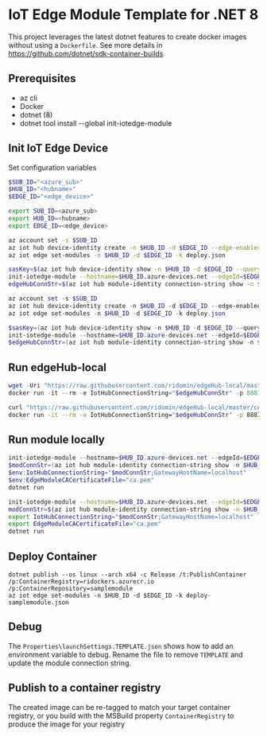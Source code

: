 # IoT Edge Module Template for .NET 8

This project leverages the latest dotnet features to create docker images without using a `Dockerfile`. See more details in https://github.com/dotnet/sdk-container-builds

## Prerequisites

- az cli
- Docker
- dotnet (8)
- dotnet tool install --global init-iotedge-module

## Init IoT Edge Device

Set configuration variables

```ps1
$SUB_ID="<azure_sub>"
$HUB_ID="<hubname>"
$EDGE_ID="<edge_device>"
```

```bash
export SUB_ID=<azure_sub>
export HUB_ID=<hubname>
export EDGE_ID=<edge_device>
```


```bash
az account set -s $SUB_ID
az iot hub device-identity create -n $HUB_ID -d $EDGE_ID --edge-enabled
az iot edge set-modules -n $HUB_ID -d $EDGE_ID -k deploy.json

sasKey=$(az iot hub device-identity show -n $HUB_ID -d $EDGE_ID --query authentication.symmetricKey.primaryKey -o tsv)
init-iotedge-module --hostname=$HUB_ID.azure-devices.net --edgeId=$EDGE_ID --modId=\$edgeHub --sasKey=$sasKey
edgeHubConnStr=$(az iot hub module-identity connection-string show -n $HUB_ID -d $EDGE_ID -m \$edgeHub  -o tsv)
```

```ps1
az account set -s $SUB_ID
az iot hub device-identity create -n $HUB_ID -d $EDGE_ID --edge-enabled
az iot edge set-modules -n $HUB_ID -d $EDGE_ID -k deploy.json

$sasKey=(az iot hub device-identity show -n $HUB_ID -d $EDGE_ID --query authentication.symmetricKey.primaryKey -o tsv)
init-iotedge-module --hostname=$HUB_ID.azure-devices.net --edgeId=$EDGE_ID --modId=`$edgeHub --sasKey=$sasKey
$edgeHubConnStr=(az iot hub module-identity connection-string show -n $HUB_ID -d $EDGE_ID -m `$edgeHub  -o tsv)
```

## Run edgeHub-local

```ps1
wget -Uri "https://raw.githubusercontent.com/ridomin/edgeHub-local/master/certs/ca.pem" -OutFile "ca.pem"
docker run -it --rm -e IotHubConnectionString="$edgeHubConnStr" -p 8883:8883 ghcr.io/ridomin/edgehub:local
```

```bash
curl "https://raw.githubusercontent.com/ridomin/edgeHub-local/master/certs/ca.pem" -o "ca.pem"
docker run -it --rm -e IotHubConnectionString="$edgeHubConnStr" -p 8883:8883 ghcr.io/ridomin/edgehub:local
```


## Run module locally

```ps1
init-iotedge-module --hostname=$HUB_ID.azure-devices.net --edgeId=$EDGE_ID --modId=samplemodule --sasKey=$sasKey
$modConnStr=(az iot hub module-identity connection-string show -n $HUB_ID -d $EDGE_ID -m samplemodule  -o tsv)
$env:IotHubConnectionString="$modConnStr;GatewayHostName=localhost"
$env:EdgeModuleCACertificateFile="ca.pem"
dotnet run
```

```bash
init-iotedge-module --hostname=$HUB_ID.azure-devices.net --edgeId=$EDGE_ID --modId=samplemodule --sasKey=$sasKey
modConnStr=$(az iot hub module-identity connection-string show -n $HUB_ID -d $EDGE_ID -m samplemodule  -o tsv)
export IotHubConnectionString="$modConnStr;GatewayHostName=localhost"
export EdgeModuleCACertificateFile="ca.pem"
dotnet run
```

## Deploy Container

```
dotnet publish --os linux --arch x64 -c Release /t:PublishContainer /p:ContainerRegistry=ridockers.azurecr.io /p:ContainerRepository=samplemodule
az iot edge set-modules -n $HUB_ID -d $EDGE_ID -k deploy-samplemodule.json
```

## Debug

The `Properties\launchSettings.TEMPLATE.json` shows how to add an environment variable to debug. Rename the file to remove `TEMPLATE` and update the module connection string.

## Publish to a container registry

The created image can be re-tagged to match your target container registry, or you build with the MSBuild property `ContainerRegistry` to produce the image for your registry
